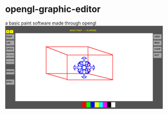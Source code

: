 # opengl-graphic-editor
a basic paint software made through opengl 
![paint](https://github.com/snailsgit/opengl-graphic-editor/blob/main/output.png)
